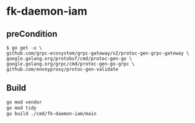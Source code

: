 # fk-daemon-iam

## preCondition 

```shell
$ go get -u \
github.com/grpc-ecosystem/grpc-gateway/v2/protoc-gen-grpc-gateway \
google.golang.org/protobuf/cmd/protoc-gen-go \
google.golang.org/grpc/cmd/protoc-gen-go-grpc \
github.com/envoyproxy/protoc-gen-validate
```

## Build

```sh
go mod vendor
go mod tidy
go build ./cmd/fk-daemon-iam/main
```
